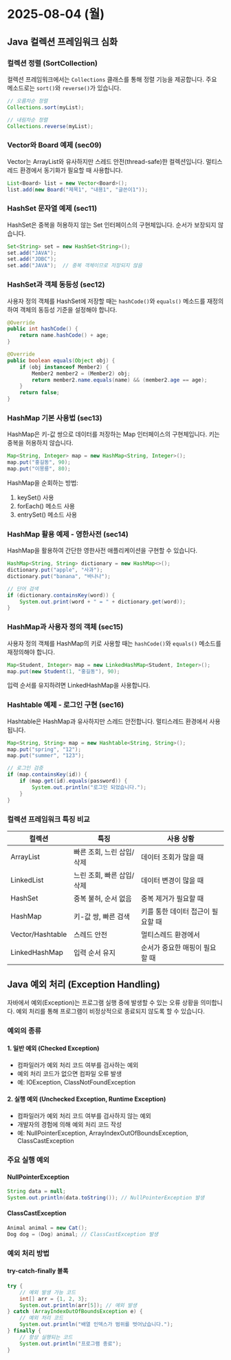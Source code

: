 # 2025-08-04 (월)

## Java 컬렉션 프레임워크 심화

### 컬렉션 정렬 (SortCollection)

컬렉션 프레임워크에서는 `Collections` 클래스를 통해 정렬 기능을 제공합니다. 주요 메소드로는 `sort()`와 `reverse()`가 있습니다.

```java
// 오름차순 정렬
Collections.sort(myList);

// 내림차순 정렬
Collections.reverse(myList);
```

### Vector와 Board 예제 (sec09)

Vector는 ArrayList와 유사하지만 스레드 안전(thread-safe)한 컬렉션입니다. 멀티스레드 환경에서 동기화가 필요할 때 사용합니다.

```java
List<Board> list = new Vector<Board>();
list.add(new Board("제목1", "내용1", "글쓴이1"));
```

### HashSet 문자열 예제 (sec11)

HashSet은 중복을 허용하지 않는 Set 인터페이스의 구현체입니다. 순서가 보장되지 않습니다.

```java
Set<String> set = new HashSet<String>();
set.add("JAVA");
set.add("JDBC");
set.add("JAVA");  // 중복 객체이므로 저장되지 않음
```

### HashSet과 객체 동등성 (sec12)

사용자 정의 객체를 HashSet에 저장할 때는 `hashCode()`와 `equals()` 메소드를 재정의하여 객체의 동등성 기준을 설정해야 합니다.

```java
@Override
public int hashCode() {
    return name.hashCode() + age;
}

@Override
public boolean equals(Object obj) {
    if (obj instanceof Member2) {
        Member2 member2 = (Member2) obj;
        return member2.name.equals(name) && (member2.age == age);
    }
    return false;
}
```

### HashMap 기본 사용법 (sec13)

HashMap은 키-값 쌍으로 데이터를 저장하는 Map 인터페이스의 구현체입니다. 키는 중복을 허용하지 않습니다.

```java
Map<String, Integer> map = new HashMap<String, Integer>();
map.put("홍길동", 90);
map.put("이몽룡", 80);
```

HashMap을 순회하는 방법:
1. keySet() 사용
2. forEach() 메소드 사용
3. entrySet() 메소드 사용

### HashMap 활용 예제 - 영한사전 (sec14)

HashMap을 활용하여 간단한 영한사전 애플리케이션을 구현할 수 있습니다.

```java
HashMap<String, String> dictionary = new HashMap<>();
dictionary.put("apple", "사과");
dictionary.put("banana", "바나나");

// 단어 검색
if (dictionary.containsKey(word)) {
    System.out.print(word + " = " + dictionary.get(word));
}
```

### HashMap과 사용자 정의 객체 (sec15)

사용자 정의 객체를 HashMap의 키로 사용할 때는 `hashCode()`와 `equals()` 메소드를 재정의해야 합니다.

```java
Map<Student, Integer> map = new LinkedHashMap<Student, Integer>();
map.put(new Student(1, "홍길동"), 90);
```

입력 순서를 유지하려면 LinkedHashMap을 사용합니다.

### Hashtable 예제 - 로그인 구현 (sec16)

Hashtable은 HashMap과 유사하지만 스레드 안전합니다. 멀티스레드 환경에서 사용됩니다.

```java
Map<String, String> map = new Hashtable<String, String>();
map.put("spring", "12");
map.put("summer", "123");

// 로그인 검증
if (map.containsKey(id)) {
    if (map.get(id).equals(password)) {
        System.out.println("로그인 되었습니다.");
    }
}
```

### 컬렉션 프레임워크 특징 비교

| 컬렉션 | 특징 | 사용 상황 |
|--------|------|-----------|
| ArrayList | 빠른 조회, 느린 삽입/삭제 | 데이터 조회가 많을 때 |
| LinkedList | 느린 조회, 빠른 삽입/삭제 | 데이터 변경이 많을 때 |
| HashSet | 중복 불허, 순서 없음 | 중복 제거가 필요할 때 |
| HashMap | 키-값 쌍, 빠른 검색 | 키를 통한 데이터 접근이 필요할 때 |
| Vector/Hashtable | 스레드 안전 | 멀티스레드 환경에서 |
| LinkedHashMap | 입력 순서 유지 | 순서가 중요한 매핑이 필요할 때 |

## Java 예외 처리 (Exception Handling)

자바에서 예외(Exception)는 프로그램 실행 중에 발생할 수 있는 오류 상황을 의미합니다. 예외 처리를 통해 프로그램이 비정상적으로 종료되지 않도록 할 수 있습니다.

### 예외의 종류

#### 1. 일반 예외 (Checked Exception)
- 컴파일러가 예외 처리 코드 여부를 검사하는 예외
- 예외 처리 코드가 없으면 컴파일 오류 발생
- 예: IOException, ClassNotFoundException

#### 2. 실행 예외 (Unchecked Exception, Runtime Exception)
- 컴파일러가 예외 처리 코드 여부를 검사하지 않는 예외
- 개발자의 경험에 의해 예외 처리 코드 작성
- 예: NullPointerException, ArrayIndexOutOfBoundsException, ClassCastException

### 주요 실행 예외

#### NullPointerException
```java
String data = null;
System.out.println(data.toString()); // NullPointerException 발생
```

#### ClassCastException
```java
Animal animal = new Cat();
Dog dog = (Dog) animal; // ClassCastException 발생
```

### 예외 처리 방법

#### try-catch-finally 블록
```java
try {
    // 예외 발생 가능 코드
    int[] arr = {1, 2, 3};
    System.out.println(arr[5]); // 예외 발생
} catch (ArrayIndexOutOfBoundsException e) {
    // 예외 처리 코드
    System.out.println("배열 인덱스가 범위를 벗어났습니다.");
} finally {
    // 항상 실행되는 코드
    System.out.println("프로그램 종료");
}
```